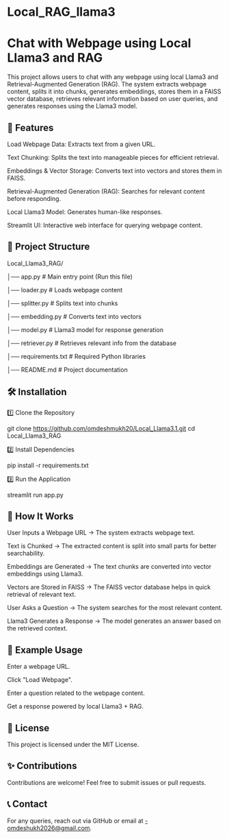 # Local_RAG_llama3
# Chat with Webpage using Local Llama3 and RAG

This project allows users to chat with any webpage using local Llama3 and Retrieval-Augmented Generation (RAG). The system extracts webpage content, splits it into chunks, generates embeddings, stores them in a FAISS vector database, retrieves relevant information based on user queries, and generates responses using the Llama3 model.

## 🚀 Features

Load Webpage Data: Extracts text from a given URL.

Text Chunking: Splits the text into manageable pieces for efficient retrieval.

Embeddings & Vector Storage: Converts text into vectors and stores them in FAISS.

Retrieval-Augmented Generation (RAG): Searches for relevant content before responding.

Local Llama3 Model: Generates human-like responses.

Streamlit UI: Interactive web interface for querying webpage content.

## 📂 Project Structure

Local_Llama3_RAG/

│── app.py               # Main entry point (Run this file)

│── loader.py            # Loads webpage content

│── splitter.py          # Splits text into chunks

│── embedding.py         # Converts text into vectors

│── model.py             # Llama3 model for response generation

│── retriever.py         # Retrieves relevant info from the database

│── requirements.txt     # Required Python libraries

│── README.md            # Project documentation

## 🛠 Installation

1️⃣ Clone the Repository

git clone https://github.com/omdeshmukh20/Local_Llama3.1.git
cd Local_Llama3_RAG

2️⃣ Install Dependencies

pip install -r requirements.txt

3️⃣ Run the Application

streamlit run app.py

## 📝 How It Works

User Inputs a Webpage URL → The system extracts webpage text.

Text is Chunked → The extracted content is split into small parts for better searchability.

Embeddings are Generated → The text chunks are converted into vector embeddings using Llama3.

Vectors are Stored in FAISS → The FAISS vector database helps in quick retrieval of relevant text.

User Asks a Question → The system searches for the most relevant content.

Llama3 Generates a Response → The model generates an answer based on the retrieved context.

## 📌 Example Usage

Enter a webpage URL.

Click "Load Webpage".

Enter a question related to the webpage content.

Get a response powered by local Llama3 + RAG.

## 📜 License

This project is licensed under the MIT License.

## ✨ Contributions

Contributions are welcome! Feel free to submit issues or pull requests.

## 📞 Contact

For any queries, reach out via GitHub or email at -omdeshukh2026@gmail.com.
